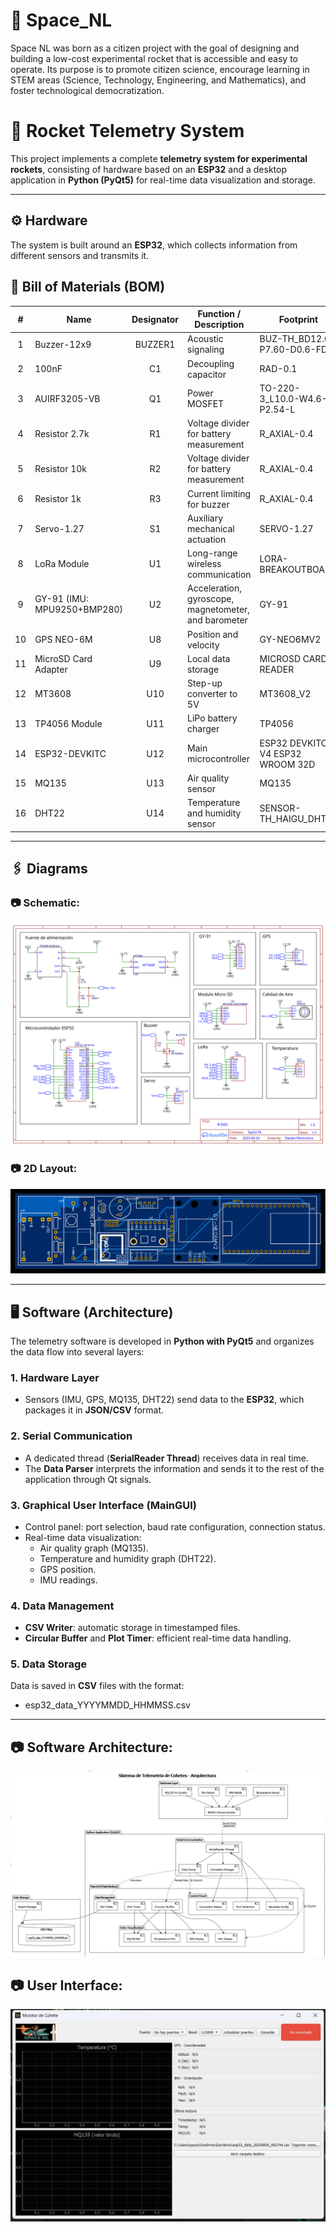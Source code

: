 # 🚀 Space_NL
Space NL was born as a citizen project with the goal of designing and building a low-cost experimental rocket that is accessible and easy to operate. Its purpose is to promote citizen science, encourage learning in STEM areas (Science, Technology, Engineering, and Mathematics), and foster technological democratization.

# 📡 Rocket Telemetry System

This project implements a complete **telemetry system for experimental rockets**, consisting of hardware based on an **ESP32** and a desktop application in **Python (PyQt5)** for real-time data visualization and storage.

---

## ⚙️ Hardware

The system is built around an **ESP32**, which collects information from different sensors and transmits it.

## 🔩 Bill of Materials (BOM)

| **#** | **Name**                  | **Designator** | **Function / Description**                                                                | **Footprint**                                      | **Qty** |
|:-----:|---------------------------|:--------------:|-------------------------------------------------------------------------------------------|---------------------------------------------------|:------:|
| 1     | Buzzer-12x9               | BUZZER1        | Acoustic signaling                                                                        | BUZ-TH_BD12.0-P7.60-D0.6-FD                       | 1      |
| 2     | 100nF                     | C1             | Decoupling capacitor                                                                      | RAD-0.1                                           | 1      |
| 3     | AUIRF3205-VB              | Q1             | Power MOSFET                                                                              | TO-220-3_L10.0-W4.6-P2.54-L                       | 1      |
| 4     | Resistor 2.7k             | R1             | Voltage divider for battery measurement                                                   | R_AXIAL-0.4                                       | 1      |
| 5     | Resistor 10k              | R2             | Voltage divider for battery measurement                                                   | R_AXIAL-0.4                                       | 1      |
| 6     | Resistor 1k               | R3             | Current limiting for buzzer                                                               | R_AXIAL-0.4                                       | 1      |
| 7     | Servo-1.27                | S1             | Auxiliary mechanical actuation                                                            | SERVO-1.27                                        | 1      |
| 8     | LoRa Module               | U1             | Long-range wireless communication                                                         | LORA-BREAKOUTBOARD                                | 1      |
| 9     | GY-91 (IMU: MPU9250+BMP280)| U2             | Acceleration, gyroscope, magnetometer, and barometer                                      | GY-91                                             | 1      |
| 10    | GPS NEO-6M                | U8             | Position and velocity                                                                     | GY-NEO6MV2                                        | 1      |
| 11    | MicroSD Card Adapter      | U9             | Local data storage                                                                        | MICROSD CARD READER                               | 1      |
| 12    | MT3608                    | U10            | Step-up converter to 5V                                                                   | MT3608_V2                                         | 1      |
| 13    | TP4056 Module             | U11            | LiPo battery charger                                                                      | TP4056                                            | 1      |
| 14    | ESP32-DEVKITC             | U12            | Main microcontroller                                                                      | ESP32 DEVKITC V4 ESP32 WROOM 32D                  | 1      |
| 15    | MQ135                     | U13            | Air quality sensor                                                                        | MQ135                                             | 1      |
| 16    | DHT22                     | U14            | Temperature and humidity sensor                                                           | SENSOR-TH_HAIGU_DHT22                             | 1      |

---

## 🖇️ Diagrams

### 📷 **Schematic**:

![Schematic](./imagenes/Esquematico.svg)

### 📷 **2D Layout**:

![2D](./imagenes/2D.svg)

---

## 🖥️ Software (Architecture)

The telemetry software is developed in **Python with PyQt5** and organizes the data flow into several layers:

### 1. **Hardware Layer**
- Sensors (IMU, GPS, MQ135, DHT22) send data to the **ESP32**, which packages it in **JSON/CSV** format.

### 2. **Serial Communication**
- A dedicated thread (**SerialReader Thread**) receives data in real time.  
- The **Data Parser** interprets the information and sends it to the rest of the application through Qt signals.

### 3. **Graphical User Interface (MainGUI)**
- Control panel: port selection, baud rate configuration, connection status.  
- Real-time data visualization:  
  - Air quality graph (MQ135).  
  - Temperature and humidity graph (DHT22).  
  - GPS position.  
  - IMU readings.

### 4. **Data Management**
- **CSV Writer**: automatic storage in timestamped files.  
- **Circular Buffer** and **Plot Timer**: efficient real-time data handling.

### 5. **Data Storage**
Data is saved in **CSV** files with the format:
- esp32_data_YYYYMMDD_HHMMSS.csv

---

## 📷 **Software Architecture**:
![Architecture](./imagenes/arquitectura.jpg)

## 📷 **User Interface**:
![Interface](./imagenes/Interfaz.jfif)
